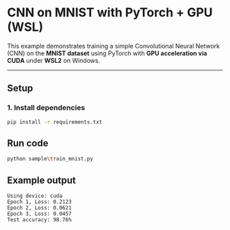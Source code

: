 # CNN on MNIST with PyTorch + GPU (WSL)

This example demonstrates training a simple Convolutional Neural Network (CNN) on the **MNIST dataset** using PyTorch with **GPU acceleration via CUDA** under **WSL2** on Windows.

---

## Setup

### 1. Install dependencies

```bash
pip install -r requirements.txt
```
## Run code

```bash
python sample\train_mnist.py
```

## Example output

```
Using device: cuda
Epoch 1, Loss: 0.2123
Epoch 2, Loss: 0.0621
Epoch 3, Loss: 0.0457
Test accuracy: 98.76%
```
